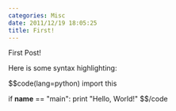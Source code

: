```yaml
---
categories: Misc
date: 2011/12/19 18:05:25
title: First!
---
```


First Post!

Here is some syntax highlighting:

$$code(lang=python)
import this

if __name__ == "main":
    print "Hello, World!"
$$/code



